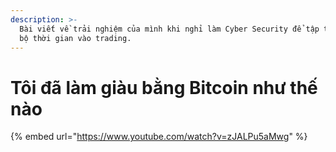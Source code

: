 ```yaml
---
description: >-
  Bài viết về trải nghiệm của mình khi nghỉ làm Cyber Security để tập trung toàn
  bộ thời gian vào trading.
---
```


# Tôi đã làm giàu bằng Bitcoin như thế nào

{% embed url="https://www.youtube.com/watch?v=zJALPu5aMwg" %}



